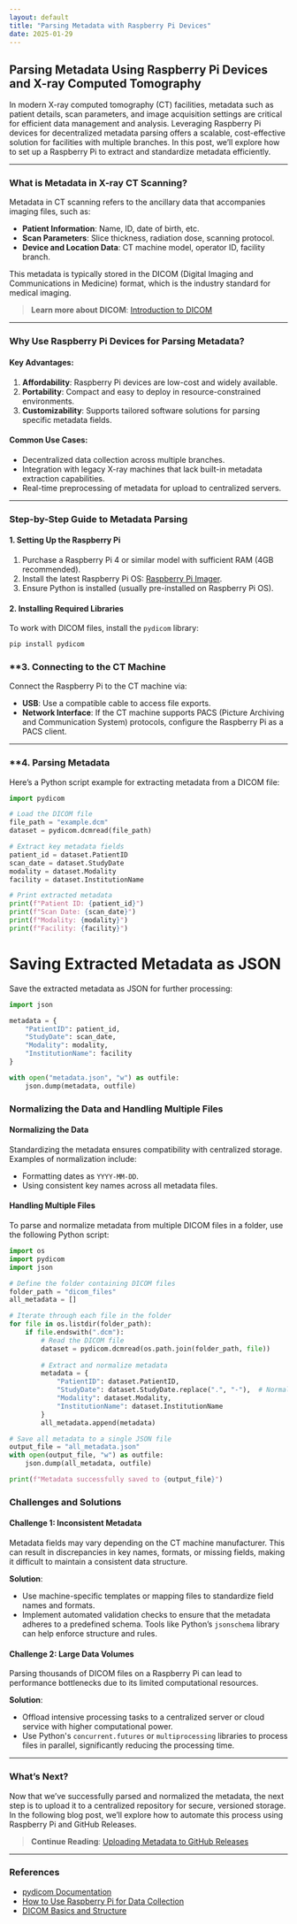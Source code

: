 ```yaml
---
layout: default
title: "Parsing Metadata with Raspberry Pi Devices"
date: 2025-01-29
---
```



## Parsing Metadata Using Raspberry Pi Devices and X-ray Computed Tomography

In modern X-ray computed tomography (CT) facilities, metadata such as patient details, scan parameters, and image acquisition settings are critical for efficient data management and analysis. Leveraging Raspberry Pi devices for decentralized metadata parsing offers a scalable, cost-effective solution for facilities with multiple branches. In this post, we’ll explore how to set up a Raspberry Pi to extract and standardize metadata efficiently.

---

### **What is Metadata in X-ray CT Scanning?**

Metadata in CT scanning refers to the ancillary data that accompanies imaging files, such as:

- **Patient Information**: Name, ID, date of birth, etc.
- **Scan Parameters**: Slice thickness, radiation dose, scanning protocol.
- **Device and Location Data**: CT machine model, operator ID, facility branch.

This metadata is typically stored in the DICOM (Digital Imaging and Communications in Medicine) format, which is the industry standard for medical imaging.

> **Learn more about DICOM**: [Introduction to DICOM](https://www.dicomstandard.org/)

---

### **Why Use Raspberry Pi Devices for Parsing Metadata?**

#### Key Advantages:
1. **Affordability**: Raspberry Pi devices are low-cost and widely available.
2. **Portability**: Compact and easy to deploy in resource-constrained environments.
3. **Customizability**: Supports tailored software solutions for parsing specific metadata fields.

#### Common Use Cases:
- Decentralized data collection across multiple branches.
- Integration with legacy X-ray machines that lack built-in metadata extraction capabilities.
- Real-time preprocessing of metadata for upload to centralized servers.

---

### **Step-by-Step Guide to Metadata Parsing**

#### **1. Setting Up the Raspberry Pi**
1. Purchase a Raspberry Pi 4 or similar model with sufficient RAM (4GB recommended).
2. Install the latest Raspberry Pi OS: [Raspberry Pi Imager](https://www.raspberrypi.com/software/).
3. Ensure Python is installed (usually pre-installed on Raspberry Pi OS).

#### **2. Installing Required Libraries**
To work with DICOM files, install the `pydicom` library:
```bash
pip install pydicom
```

### **3. Connecting to the CT Machine

Connect the Raspberry Pi to the CT machine via:

- **USB**: Use a compatible cable to access file exports.
- **Network Interface**: If the CT machine supports PACS (Picture Archiving and Communication System) protocols, configure the Raspberry Pi as a PACS client.

---

### **4. Parsing Metadata

Here’s a Python script example for extracting metadata from a DICOM file:

```python
import pydicom

# Load the DICOM file
file_path = "example.dcm"
dataset = pydicom.dcmread(file_path)

# Extract key metadata fields
patient_id = dataset.PatientID
scan_date = dataset.StudyDate
modality = dataset.Modality
facility = dataset.InstitutionName

# Print extracted metadata
print(f"Patient ID: {patient_id}")
print(f"Scan Date: {scan_date}")
print(f"Modality: {modality}")
print(f"Facility: {facility}")
```

# Saving Extracted Metadata as JSON
Save the extracted metadata as JSON for further processing:


```python
import json

metadata = {
    "PatientID": patient_id,
    "StudyDate": scan_date,
    "Modality": modality,
    "InstitutionName": facility
}

with open("metadata.json", "w") as outfile:
    json.dump(metadata, outfile)
```

### Normalizing the Data and Handling Multiple Files

#### Normalizing the Data
Standardizing the metadata ensures compatibility with centralized storage. Examples of normalization include:
- Formatting dates as `YYYY-MM-DD`.
- Using consistent key names across all metadata files.

#### Handling Multiple Files
To parse and normalize metadata from multiple DICOM files in a folder, use the following Python script:

```python
import os
import pydicom
import json

# Define the folder containing DICOM files
folder_path = "dicom_files"
all_metadata = []

# Iterate through each file in the folder
for file in os.listdir(folder_path):
    if file.endswith(".dcm"):
        # Read the DICOM file
        dataset = pydicom.dcmread(os.path.join(folder_path, file))
        
        # Extract and normalize metadata
        metadata = {
            "PatientID": dataset.PatientID,
            "StudyDate": dataset.StudyDate.replace(".", "-"),  # Normalize date format
            "Modality": dataset.Modality,
            "InstitutionName": dataset.InstitutionName
        }
        all_metadata.append(metadata)

# Save all metadata to a single JSON file
output_file = "all_metadata.json"
with open(output_file, "w") as outfile:
    json.dump(all_metadata, outfile)

print(f"Metadata successfully saved to {output_file}")
```


### Challenges and Solutions

#### Challenge 1: Inconsistent Metadata
Metadata fields may vary depending on the CT machine manufacturer. This can result in discrepancies in key names, formats, or missing fields, making it difficult to maintain a consistent data structure.

**Solution**:
- Use machine-specific templates or mapping files to standardize field names and formats.
- Implement automated validation checks to ensure that the metadata adheres to a predefined schema. Tools like Python’s `jsonschema` library can help enforce structure and rules.

#### Challenge 2: Large Data Volumes
Parsing thousands of DICOM files on a Raspberry Pi can lead to performance bottlenecks due to its limited computational resources.

**Solution**:
- Offload intensive processing tasks to a centralized server or cloud service with higher computational power.
- Use Python's `concurrent.futures` or `multiprocessing` libraries to process files in parallel, significantly reducing the processing time.

---

### What’s Next?

Now that we’ve successfully parsed and normalized the metadata, the next step is to upload it to a centralized repository for secure, versioned storage. In the following blog post, we’ll explore how to automate this process using Raspberry Pi and GitHub Releases.

> **Continue Reading**: [Uploading Metadata to GitHub Releases](uploading-metadata-to-github.md)

---

### References

- [pydicom Documentation](https://pydicom.github.io/)
- [How to Use Raspberry Pi for Data Collection](https://www.raspberrypi.org/resources/)
- [DICOM Basics and Structure](https://www.dicomstandard.org/)



